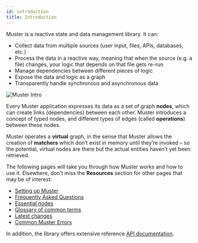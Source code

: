 ```yaml
---
id: introduction
title: Introduction
---
```


Muster is a reactive state and data management library. It can:
- Collect data from multiple sources (user input, files, APIs, databases, etc.)
- Process the data in a reactive way, meaning that when the source (e.g. a file) changes, your logic that depends on that file gets re-run
- Manage dependencies between different pieces of logic
- Expose the data and logic as a graph
- Transparently handle synchronous and asynchronous data

![Muster Intro](assets/muster-intro.png)

Every Muster application expresses its data as a set of graph **nodes**, which can create links (dependencies) between each other. Muster introduces a concept of typed nodes, and different types of edges (called **operations**) between these nodes.

Muster operates a **virtual** graph, in the sense that Muster allows the creation of **matchers** which don’t exist in memory until they’re invoked – so the potential, virtual nodes are there but the actual entities haven’t yet been retrieved.

The following pages will take you through how Muster works and how to use it. Elsewhere, don't miss the **Resources** section for other pages that may be of interest:

- [Setting up Muster](/muster/docs/resources/setup.html)
- [Frequently Asked Questions](/muster/docs/resources/faq)
- [Essential nodes](/muster/docs/resources/essential-nodes)
- [Glossary of common terms](/muster/docs/glossary)
- [Latest changes](/muster/docs/changelog)
- [Common Muster Errors](/muster/docs/resources/common-muster-errors)

In addition, the library offers extensive reference [API documentation](/muster/api). 
